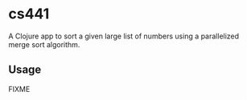 # cs441

A Clojure app to sort a given large list of numbers using a parallelized merge sort algorithm.

## Usage

FIXME

